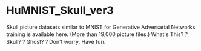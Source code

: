 # HuMNIST_Skull_ver3
Skull picture datasets similar to MNIST for Generative Adversarial Networks training is available here. (More than 19,000 picture files.) What's This?？ Skull?？Ghost?？Don't worry. Have fun.

